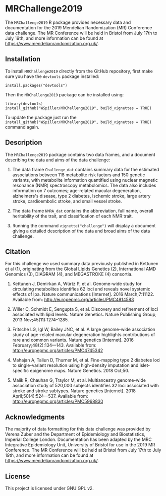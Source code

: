 # MRChallenge2019

The `MRChallenge2019` R package provides necessary data and documentation for the 2019 Mendelian Randomization (MR) Conference data challenge. The MR Conference will be held in Bristol from July 17th to July 19th, and more information can be found at https://www.mendelianrandomization.org.uk/. 

## Installation

To install `MRChallenge2019` directly from the GitHub repository, first make sure you have the `devtools` package installed:

    install.packages("devtools")

Then the `MRChallenge2019` package can be installed using:

    library(devtools)
    install_github("WSpiller/MRChallenge2019", build_vignettes = TRUE)
    
To update the package just run the `install_github("WSpiller/MRChallenge2019", build_vignettes = TRUE)` command again.

## Description

The `MRChallenge2019` package contains two data frames, and a document describing the data and aims of the data challenge:

1. The data frame `Challenge_dat` contains summary data for the estimated associations between 118 metabolite risk factors and 150 genetic variants, with metabolite information quantified using nuclear magnetic resonance (NMR) spectroscopy metabolomics. The data also includes information on 7 outcomes; age-related macular degeneration, alzheimers's disease, type 2 diabetes, Ischemic stroke, large artery stroke, cardioembolic stroke, and small vessel stroke.

2. The data frame `NMRA_dat` contains the abbreviation, full name, overall heritability of the trait, and classification of each NMR trait.

3. Running the command `vignette("challenge")` will display a document giving a detailed description of the data and broad aims of the data challenge.


## Citation

For this challenge we used summary data previously published in Kettunen et al (1), originating from the Global Lipids Genetics (2), International AMD Genomics (3), DIAGRAM (4), and MEGASTROKE (4) consortia.

1. Kettunen J, Demirkan A, Würtz P, et al. Genome-wide study for circulating metabolites identifies 62 loci and reveals novel systemic effects of lpa. Nature communications [Internet]. 2016 March;7:11122. Available from: http://europepmc.org/articles/PMC4814583

2. Willer C, Schmidt E, Sengupta S, et al. Discovery and refinement of loci associated with lipid levels. Nature Genetics. Nature Publishing Group; 2013 Nov;45(11):1274–1285. 

3. Fritsche LG, Igl W, Bailey JNC, et al. A large genome-wide association study of age-related macular degeneration highlights contributions of rare and common variants. Nature genetics [Internet]. 2016 February;48(2):134—143. Available from: http://europepmc.org/articles/PMC4745342

4. Mahajan A, Taliun D, Thurner M, et al. Fine-mapping type 2 diabetes loci to single-variant resolution using high-density imputation and islet-specific epigenome maps. Nature Genetics. 2018 Oct;50. 

5. Malik R, Chauhan G, Traylor M, et al. Multiancestry genome-wide association study of 520,000 subjects identifies 32 loci associated with stroke and stroke subtypes. Nature genetics [Internet]. 2018 April;50(4):524—537. Available from: http://europepmc.org/articles/PMC5968830

## Acknowledgments

The majority of data formatting for this data challenge was provided by Verena Zuber and the Department of Epidemiology and Biostatistics, Imperial College London. Documentation has been adapted by the MRC Integrative Epidemiology Unit, University of Bristol for use in the 2019 MR Conference. The MR Conference will be held at Bristol from July 17th to July 19th, and more information can be found at https://www.mendelianrandomization.org.uk/. 

## License

This project is licensed under GNU GPL v2.




